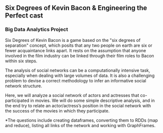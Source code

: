 ## Six Degrees of Kevin Bacon & Engineering the Perfect cast
### Big Data Analytics Project
Six Degrees of Kevin Bacon is a game based on the "six degrees of separation" concept, which posits that any two people on earth are six or fewer acquaintance links apart. It rests on the assumption that 
anyone involved in the film industry can be linked through their film roles to Bacon within six steps. 

The analysis of social networks can be a computationally intensive task, especially when dealing with large volumes of data. It is also a challenging problem to devise a correct methodology to infer an informative social network structure. 

Here, we will analyze a social network of actors and actresses that co-participated in movies. We will do some simple descriptive analysis, and in the end try to relate an actor/actress’s position in the social network with the success of the movies in which they participate.

*The questions include creating dataframes, converting them to RDDs (map and reduce), listing all links of the network and working with GraphFrames.
